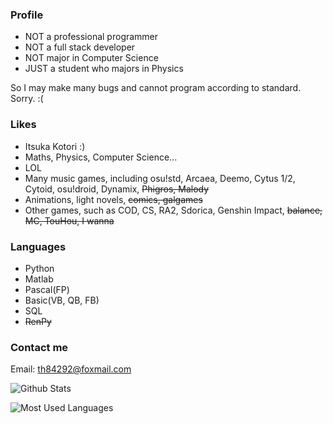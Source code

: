 ### Profile
- NOT a professional programmer
- NOT a full stack developer
- NOT major in Computer Science
- JUST a student who majors in Physics

So I may make many bugs and cannot program according to standard. Sorry. :(

### Likes
- Itsuka Kotori :)
- Maths, Physics, Computer Science...
- LOL
- Many music games, including osu!std, Arcaea, Deemo, Cytus 1/2, Cytoid, osu!droid, Dynamix, ~~Phigros, Malody~~
- Animations, light novels, ~~comics, galgames~~
- Other games, such as COD, CS, RA2, Sdorica, Genshin Impact, ~~balance, MC, TouHou, I wanna~~

### Languages
- Python
- Matlab
- Pascal(FP)
- Basic(VB, QB, FB)
- SQL
- ~~RenPy~~


### Contact me
Email: th84292@foxmail.com

![Github Stats](https://github-readme-stats.vercel.app/api?username=Lost-MSth&show_icons=true&theme=material-palenight)

![Most Used Languages](https://github-readme-stats.vercel.app/api/top-langs/?username=Lost-MSth&theme=material-palenight&layout=compact)
